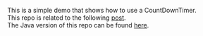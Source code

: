 This is a simple demo that shows how to use a CountDownTimer.  
This repo is related to the following [post](http://mobiledevhub.com/2017/12/26/android-countdowntimer/).  
The Java version of this repo can be found [here](https://github.com/MChehab94/Count-Down-Timer-Demo).  
